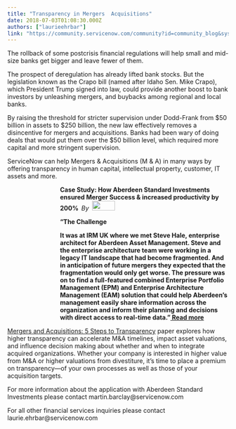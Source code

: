 ```yaml
---
title: "Transparency in Mergers  Acquisitions"
date: 2018-07-03T01:08:30.000Z
authors: ["laurieehrbar"]
link: "https://community.servicenow.com/community?id=community_blog&sys_id=7f2fa131db0fd7845ed4a851ca9619b2"
---
```

<p>The rollback of some postcrisis financial regulations will help small and mid-size banks get bigger and leave fewer of them.</p>
<p>The prospect of deregulation has already lifted bank stocks. But the legislation known as the Crapo bill (named after Idaho Sen. Mike Crapo), which President Trump signed into law, could provide another boost to bank investors by unleashing mergers, and buybacks among regional and local banks.</p>
<p>By raising the threshold for stricter supervision under Dodd-Frank from $50 billion in assets to $250 billion, the new law effectively removes a disincentive for mergers and acquisitions. Banks had been wary of doing deals that would put them over the $50 billion level, which required more capital and more stringent supervision.</p>
<p>ServiceNow can help Mergers &amp; Acquisitions (M &amp; A) in many ways by offering transparency in human capital, intellectual property, customer, IT assets and more.</p>
<p style="padding-left: 120px;"><strong>Case Study: How Aberdeen Standard Investments ensured Merger Success &amp; increased productivity by 200%  </strong><em>By  <img style="max-width: 100%; max-height: 480px;" src="a48469f1db0bd7845ed4a851ca961978.iix" width="52" height="22" /></em></p>
<p style="padding-left: 120px;"><strong>“The Challenge</strong></p>
<p style="padding-left: 120px;"><strong>It was at IRM UK where we met Steve Hale, enterprise architect for Aberdeen Asset Management. Steve and the enterprise architecture team were working in a legacy IT landscape that had become fragmented. And in anticipation of future mergers they expected that the fragmentation would only get worse. The pressure was on to find a full-featured combined Enterprise Portfolio Management (EPM) and Enterprise Architecture Management (EAM) solution that could help Aberdeen’s management easily share information across the organization and inform their planning and decisions with direct access to real-time data.”<a href="community?id&#61;community_blog&amp;sys_id&#61;5c771ca8db5d93c42b6dfb651f9619b5" target="_blank" rel="nofollow"> Read more</a></strong></p>
<p><a href="https://www.servicenow.com/content/dam/servicenow-assets/public/en-us/doc-type/resource-center/white-paper/mergers-and-acquisitions-success-starts-with-transparency.pdf" target="_blank" rel="nofollow">Mergers and Acquisitions: 5 Steps to Transparency</a> paper explores how higher transparency can accelerate M&amp;A timelines, impact asset valuations, and influence decision making about whether and when to integrate acquired organizations. Whether your company is interested in higher value from M&amp;A or higher valuations from divestiture, it’s time to place a premium on transparency—of your own processes as well as those of your acquisition targets. </p>
<p>For more information about the application with Aberdeen Standard Investments please contact martin.barclay&#64;servicenow.com </p>
<p>For all other financial services inquiries please contact  laurie.ehrbar&#64;servicenow.com</p>
<p style="text-align: left;"> </p>